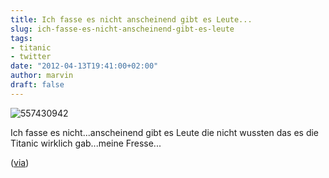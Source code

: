 ```yaml
---
title: Ich fasse es nicht anscheinend gibt es Leute...
slug: ich-fasse-es-nicht-anscheinend-gibt-es-leute
tags:
- titanic
- twitter
date: "2012-04-13T19:41:00+02:00"
author: marvin
draft: false
---
```

![557430942](/images/557430942.jpg)

Ich fasse es nicht...anscheinend gibt es Leute die nicht wussten das es
die Titanic wirklich gab...meine Fresse...

([via](http://twitpic.com/97vogu))